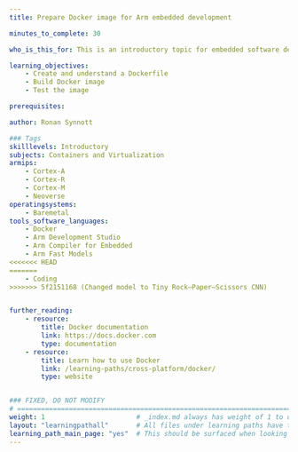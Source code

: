 ```yaml
---
title: Prepare Docker image for Arm embedded development

minutes_to_complete: 30   

who_is_this_for: This is an introductory topic for embedded software developers new to Docker.

learning_objectives: 
    - Create and understand a Dockerfile
    - Build Docker image
    - Test the image

prerequisites:

author: Ronan Synnott

### Tags
skilllevels: Introductory
subjects: Containers and Virtualization
armips:
    - Cortex-A
    - Cortex-R
    - Cortex-M
    - Neoverse
operatingsystems:
    - Baremetal
tools_software_languages:
    - Docker
    - Arm Development Studio
    - Arm Compiler for Embedded
    - Arm Fast Models
<<<<<<< HEAD
=======
    - Coding
>>>>>>> 5f2151168 (Changed model to Tiny Rock–Paper–Scissors CNN)


further_reading:
    - resource:
        title: Docker documentation
        link: https://docs.docker.com
        type: documentation
    - resource:
        title: Learn how to use Docker
        link: /learning-paths/cross-platform/docker/
        type: website


### FIXED, DO NOT MODIFY
# ================================================================================
weight: 1                       # _index.md always has weight of 1 to order correctly
layout: "learningpathall"       # All files under learning paths have this same wrapper
learning_path_main_page: "yes"  # This should be surfaced when looking for related content. Only set for _index.md of learning path content.
---
```

